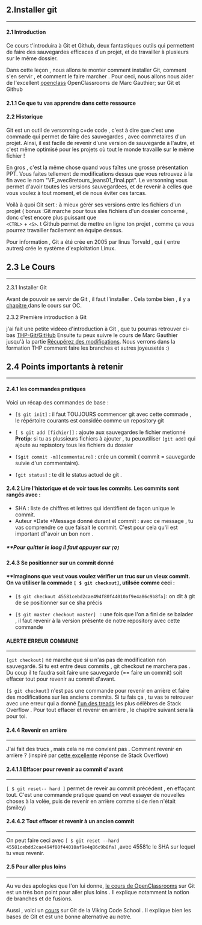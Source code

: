 ## 2.Installer git
---
#### 2.1 Introduction 

Ce cours t'introduira à Git et Github, deux fantastiques outils qui permettent de faire des sauvegardes efficaces d'un projet, et de travailler à plusieurs sur le même dossier.

Dans cette leçon , nous allons te monter comment installer Git, comment s'en servir , et comment le faire marcher .
Pour ceci, nous allons nous aider de l'excellent [openclass](https://openclassrooms.com/fr/courses/2342361-gerez-votre-code-avec-git-et-githubsur)
 OpenClassrooms de Marc Gauthier; sur Git et Github

 ####  2.1.1 Ce que tu vas apprendre dans cette ressource 

 #### 2.2 Historique 

 Git est un outil de versonning c=de code , c'est à dire que c'est une commade qui permet de faire des sauvegardes , avec commetaires d'un projet. Ainsi, il est facile de revenir d'une version de sauvegarde à l'autre, et c'est même optimisé pour les projets où tout le monde travaille sur le même fichier !

 En gros , c'est la même chose quand vous faîtes une grosse présentation PPT. Vous faites tellement de modifications dessus que vous retrouvez à la fin avec le nom "VF_avec8retours_jeans01_final.ppt". Le versonning vous permet d'avoir toutes les versions sauvegardees, et de revenir à celles que vous voulez à tout moment, et de nous éviter ces tarcas. 

 Voilà à quoi Git sert : à mieux gérér ses versions entre les fichiers d'un projet ( bonus :Git marche pour tous sles fichiers d'un dossier concerné , donc c'est encore plus puissant que  
 `<CTRL>` + `<S>`. t Github permet de mettre en ligne ton projet , comme ça vous pourrez travailler facilement en équipe dessus.

 Pour information , Git a été crée en 2005 par linus Torvald , qui ( entre autres) crée le système d'exploitation Linux.

 ## 2.3 Le Cours 
 ---

 2.3.1 Installer Git

 Avant de pouvoir se servir de Git , il faut l'installer . Cela tombe bien , il y a [chapitre ](https://openclassrooms.com/fr/courses/2342361-gerez-votre-code-avec-git-et-github/2433596-installez-gi)
 dans le cours sur OC.

 2.3.2 Première introduction à Git 

 j'ai fait une petite vidéeo d'introduction à Git , que tu pourras retrouver ci-bas [THP-Git/GitHub](https://www.youtube.com/watch?time_continue=5&v=ggaMadCKjko )
 Ensuite tu peux suivre le cours de Marc Gauthier jusqu'à la partie [Récupérez des modifications](https://openclassrooms.com/fr/courses/2342361-gerez-votre-code-avec-git-et-github/2433686-recuperez-des-modifications). Nous verrons dans la formation THP  comment faire les branches et autres joyeusetés :) 

 ## 2.4 Points importants à retenir
 ---

#### 2.4.1 les commandes pratiques 

Voici un récap des commandes de base : 

* `[$ git init]` : il faut TOUJOURS commencer git avec cette commade , le répértoire courants est considée comme un repository git 

* `[ $ git add [fichier]]` : ajoute aux sauvegardes le fichier metionné **Protip**: si tu as plussieurs fichiers à ajouter , tu peuxutiliser `[git add]` qui ajoute au repisotory tous les fichiers du dossier

* `[$git commit -m][commentaire]` : crée un commit ( commit = sauvegarde suivie d'un commentaire).

* `[git status]` : te dit le status actuel de git . 

#### 2.4.2 Lire l'historique et de voir tous les commits. Les commits sont rangés avec : 

* SHA : liste de chiffres et lettres qui identifient de façon unique le commit.
* Auteur
*Date
*Message donné durant el commit : avec ce message , tu vas comprendre ce que faisait le commit. C'est pour cela qu'il est important df'avoir un bon nom . 

##### **Pour quitter le loog il faut appuyer sur `[Q]`

#### 2.4.3 Se positionner sur un commit donné 

#### **Imaginons que veut vous voulez vérifier un truc sur un vieux commit. On va utiliser la commade `[ $ git checkout]`, utilsée comme ceci :

* `[$ git checkout 45581cebd2cae494f80f44010af9e4a86c9b8fa]`: on dit à git de se positionner sur ce sha précis

* `[$ git master checkout master] ` : une fois que l'on a fini de se balader , il faut revenir à la version présente de notre repository avec cette commande

#### ALERTE ERREUR COMMUNE 
---
`[git checkout]` ne marche que si u n'as pas de modification non sauvegardé. Si tu est entre deux commits , git checkout ne marchera pas . Du coup il te faudra soit faire une sauvegarde (== faire un commit) soit effacer tout pour revenir au commit d'avant.

`[$ git checkout]` n'est pas une commande pour revenir en arrière et faire des modifications sur les anciens commits. Si tu fais ça , tu vas te retrouver avec une erreur qui a donné [l'un des treads](https://stackoverflow.com/questions/5772192/how-can-i-reconcile-detached-head-with-master-origin) les plus célèbres de Stack Overflow . Pour tout effacer et revenir en arrière , le chapitre suivant sera là pour toi.

#### 2.4.4 Revenir en arrière 
---
J'ai fait des trucs , mais cela ne me convient pas . Comment revenir en arrière ? (inspiré par [cette excellente](https://stackoverflow.com/questions/4114095/how-to-revert-a-git-repository-to-a-previous-commit/4114122#4114122) réponse de Stack Overflow)

#### 2.4.1.1 Effacer pour revenir au commit d'avant
---

`[ $ git reset-- hard ]` permet de reveir au commit précédent , en effaçant tout. C'est une commande pratique quand on veut essayer de nouvelles choses à la volée, puis de revenir en arrière comme si de rien n'était (smiley)

#### 2.4.4.2    Tout effacer et revenir à un ancien commit
---

On peut faire ceci avec `[ $ git reset --hard 45581cebdd2cae494f80f44010af9e4q86c9b8fa]`
,avec 45581c le SHA sur lequel tu veux revenir.

#### 2.5 Pour aller plus loins
---
 Au vu des apologies que l'on lui donne, [le cours de OpenClassrooms](https://openclassrooms.com/fr/courses/2342361-gerez-votre-code-avec-git-et-github) sur Git est un très bon point pour aller plus loins . Il explique notamment la notion de branches et de fusions.
 
  Aussi , voici un [cours](https://www.vikingcodeschool.com/web-development-basics/getting-to-know-git) sur Git de la Viking Code School . Il explique bien les bases de Git et est une bonne alternative au notre.



